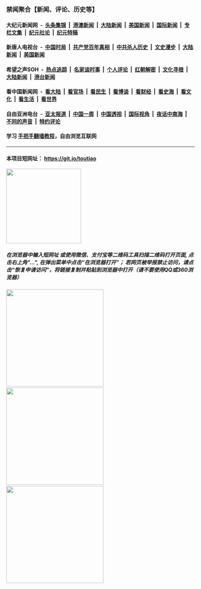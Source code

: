 ### 禁闻聚合【新闻、评论、历史等】

#### 大纪元新闻网 &nbsp;-&nbsp; [头条集锦](indexes/E头条集锦.md?t=02061533) &nbsp;|&nbsp; [港澳新闻](indexes/E港澳新闻.md?t=02061533)  &nbsp;|&nbsp; [大陆新闻](indexes/E大陆新闻.md?t=02061533) &nbsp;|&nbsp; [美国新闻](indexes/E美国新闻.md?t=02061533) &nbsp;|&nbsp; [国际新闻](indexes/E国际新闻.md?t=02061533) &nbsp;|&nbsp; [专栏文集](indexes/E专栏文集.md?t=02061533) &nbsp;|&nbsp; [纪元社论](indexes/E纪元社论.md?t=02061533) &nbsp;|&nbsp; [纪元特稿](indexes/E纪元特稿.md?t=02061533) 

#### 新唐人电视台 &nbsp;-&nbsp; [中国时局](indexes/N中国时局.md?t=02061533) &nbsp;|&nbsp; [共产党百年真相](indexes/N共产党百年真相.md?t=02061533) &nbsp;|&nbsp; [中共杀人历史](indexes/N中共杀人历史.md?t=02061533) &nbsp;|&nbsp; [文史漫步](indexes/N文史漫步.md?t=02061533) &nbsp;|&nbsp; [大陆新闻](indexes/N大陆新闻.md?t=02061533) &nbsp;|&nbsp; [美国新闻](indexes/N美国新闻.md?t=02061533)

#### 希望之声SOH &nbsp;-&nbsp; [热点追踪](indexes/H热点追踪.md?t=02061533) &nbsp;|&nbsp; [名家谈时事](indexes/H名家谈时事.md?t=02061533) &nbsp;|&nbsp; [个人评论](indexes/H个人评论.md?t=02061533)  &nbsp;|&nbsp; [红朝解密](indexes/H红朝解密.md?t=02061533) &nbsp;|&nbsp; [文化寻根](indexes/H文化寻根.md?t=02061533) &nbsp;|&nbsp; [大陆新闻](indexes/H大陆新闻.md?t=02061533) &nbsp;|&nbsp; [港台新闻](indexes/H港台新闻.md?t=02061533)

#### 看中国新闻网 &nbsp;-&nbsp; [看大陆](indexes/S看大陆.md?t=02061533) &nbsp;|&nbsp; [看官场](indexes/S看官场.md?t=02061533) &nbsp;|&nbsp; [看民生](indexes/S看民生.md?t=02061533)  &nbsp;|&nbsp; [看博谈](indexes/S看博谈.md?t=02061533) &nbsp;|&nbsp; [看财经](indexes/S看财经.md?t=02061533) &nbsp;|&nbsp; [看史海](indexes/S看史海.md?t=02061533) &nbsp;|&nbsp; [看文化](indexes/S看文化.md?t=02061533) &nbsp;|&nbsp; [看生活](indexes/S看生活.md?t=02061533) &nbsp;|&nbsp; [看世界](indexes/S看世界.md?t=02061533)

#### 自由亚洲电台 &nbsp;-&nbsp; [亚太报道](indexes/R亚太报道.md?t=02061533) &nbsp;|&nbsp; [中国一周](indexes/R中国一周.md?t=02061533) &nbsp;|&nbsp; [中国透视](indexes/R中国透视.md?t=02061533)  &nbsp;|&nbsp; [国际视角](indexes/R国际视角.md?t=02061533) &nbsp;|&nbsp; [夜话中南海](indexes/R夜话中南海.md?t=02061533) &nbsp;|&nbsp; [不同的声音](indexes/R不同的声音.md?t=02061533) &nbsp;|&nbsp; [特约评论](indexes/R特约评论.md?t=02061533)

#### 学习 [手把手翻墙教程](https://github.com/gfw-breaker/guides/wiki)，自由浏览互联网

----

#### 本项目短网址： https://git.io/toutiao
<img src="https://raw.githubusercontent.com/gfw-breaker/banned-news/master/scripts/img/qr.png" width="200px"/>  

##### 在浏览器中输入短网址 或使用微信、支付宝等二维码工具扫描二维码打开页面, 点击右上角"...", 在弹出菜单中点击“在浏览器打开”； 若网页被举报禁止访问，请点击“恢复申请访问”，将链接复制并粘贴到浏览器中打开（请不要使用QQ或360浏览器）

<img src="https://raw.githubusercontent.com/gfw-breaker/banned-news/master/scripts/img/1.png" width="260px"/> &nbsp; <img src="https://raw.githubusercontent.com/gfw-breaker/banned-news/master/scripts/img/2.png" width="260px"/> &nbsp; <img src="https://raw.githubusercontent.com/gfw-breaker/banned-news/master/scripts/img/3.png" width="260px"/>
